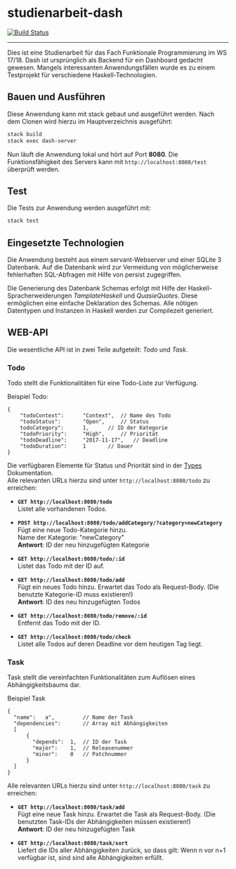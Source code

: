 # studienarbeit-dash
[![Build Status](https://travis-ci.org/ob-fun-ws17/studienarbeit-dash.svg?branch=master)](https://travis-ci.org/ob-fun-ws17/studienarbeit-dash)
___

Dies ist eine Studienarbeit für das Fach Funktionale Programmierung im WS 17/18.
Dash ist ursprünglich als Backend für ein Dashboard gedacht gewesen. Mangels interessanten Anwendungsfällen 
wurde es zu einem Testprojekt für verschiedene Haskell-Technologien.


## Bauen und Ausführen

Diese Anwendung kann mit stack gebaut und ausgeführt werden.
Nach dem Clonen wird hierzu im Hauptverzeichnis ausgeführt:
```Bash
stack build
stack exec dash-server
```

Nun läuft die Anwendung lokal und hört auf Port **8080**.
Die Funktionsfähigkeit des Servers kann mit `http://localhost:8080/test` überprüft werden.

## Test

Die Tests zur Anwendung werden ausgeführt mit:
```Bash
stack test
```

## Eingesetzte Technologien

Die Anwendung besteht aus einem servant-Webserver und einer SQLite 3 Datenbank. Auf die Datenbank wird zur 
Vermeidung von möglicherweise fehlerhaften SQL-Abfragen mit Hilfe von persist zugegriffen.

Die Generierung des Datenbank Schemas erfolgt mit Hilfe der Haskell-Spracherweiderungen *TamplateHaskell* und *QuasieQuotes*. Diese ermöglichen eine einfache Deklaration des Schemas. Alle nötigen Datentypen und Instanzen in Haskell werden zur Compilezeit generiert.

## WEB-API

Die wesentliche API ist in zwei Teile aufgeteilt: *Todo* und *Task*.

### Todo

Todo stellt die Funktionalitäten für eine Todo-Liste zur Verfügung.

Beispiel Todo:

```
{
    "todoContext":		"Context", 	// Name des Todo
    "todoStatus":		"Open",		// Status
    todoCategory":		1,		// ID der Kategorie
    "todoPriority":		"High",		// Priorität
    "todoDeadline":		"2017-11-17",	// Deadline
    "todoDuration":		1		// Dauer
}
```

Die verfügbaren Elemente für Status und Priorität sind in der [Types](https://ob-fun-ws17.github.io/studienarbeit-dash/Types.html) Dokumentation.<br>
Alle relevanten URLs hierzu sind unter `http://localhost:8080/todo` zu erreichen:

- **`GET http://localhost:8080/todo`**<br>
Listet alle vorhandenen Todos.

- **`POST http://localhost:8080/todo/addCategory/?category=newCategory`**<br>
Fügt eine neue Todo-Kategorie hinzu.<br>
Name der Kategorie: "newCategory"<br>
**Antwort**: ID der neu hinzugefügten Kategorie<br>

- **`GET http://localhost:8080/todo/:id`**<br>
Listet das Todo mit der ID auf.<br>

- **`GET http://localhost:8080/todo/add`**<br>
Fügt ein neues Todo hinzu. Erwartet das Todo als Request-Body. (Die benutzte Kategorie-ID muss existieren!)<br>
**Antwort**: ID des neu hinzugefügten Todos<br>

- **`GET http://localhost:8080/todo/remove/:id`**<br>
Entfernt das Todo mit der ID.<br>

- **`GET http://localhost:8080/todo/check`**<br>
Listet alle Todos auf deren Deadline vor dem heutigen Tag liegt.<br>


### Task

Task stellt die vereinfachten Funktionalitäten zum Auflösen eines Abhängigkeitsbaums dar.

Beispiel Task

```
{
  "name":	a", 		// Name der Task
  "dependencies":		// Array mit Abhängigkeiten
  [
	  {
       	"depends":	1,	// ID der Task
        "major":	1,	// Releasenummer
        "minor":	0	// Patchnummer
      }
  ]
}
```


Alle relevanten URLs hierzu sind unter `http://localhost:8080/task` zu erreichen:

- **`GET http://localhost:8080/task/add`**<br>
Fügt eine neue Task hinzu. Erwartet die Task als Request-Body. (Die benutzten Task-IDs der Abhängigkeiten müssen existieren!)<br>
**Antwort**: ID der neu hinzugefügten Task<br>

- **`GET http://localhost:8080/task/sort`**<br>
Liefert die IDs aller Abhängigkeiten zurück, so dass gilt: Wenn n vor n+1 verfügbar ist, sind  sind alle Abhängigkeiten erfüllt.
